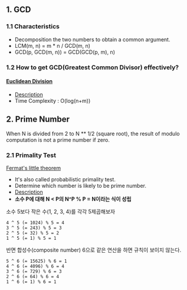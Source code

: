 ## 1. GCD

### 1.1 Characteristics  

* Decomposition the two numbers to obtain a common argument.
* LCM(m, n) = m * n / GCD(m, n)
* GCD(p, GCD(m, n)) = GCD(GCD(p, m), n)

### 1.2 How to get GCD(Greatest Common Divisor) effectively?

#### [Euclidean Division](https://github.com/love-adela/algorithm/blob/master/birdseye/numbertheory/euclidean.py)

* [Description](https://en.wikipedia.org/wiki/Euclidean_division)
* Time Complexity : O(log(n+m))

## 2. Prime Number

When N is divided from 2 to N ** 1/2 (square root), the result of modulo computation is not a prime number if zero.

### 2.1 Primality Test

[Fermat's little theorem]()

* It's also called probabilistic primality test.
* Determine which number is likely to be prime number.
* [Description](https://en.wikipedia.org/wiki/Fermat%27s_little_theorem)
* **소수 P에 대해 N < P의 N^P % P = N이라는 식이 성립**

소수 5보다 작은 수(1, 2, 3, 4)를 각각 5제곱해보자

```
4 ^ 5 (= 1024) % 5 = 4
3 ^ 5 (= 243) % 5 = 3
2 ^ 5 (= 32) % 5 = 2
1 ^ 5 (= 1) % 5 = 1
```

반면 합성수(composite number) 6으로 같은 연산을 하면 규칙이 보이지 않는다.

```
5 ^ 6 (= 15625) % 6 = 1
4 ^ 6 (= 4096) % 6 = 4
3 ^ 6 (= 729) % 6 = 3
2 ^ 6 (= 64) % 6 = 4
1 ^ 6 (= 1) % 6 = 1
```